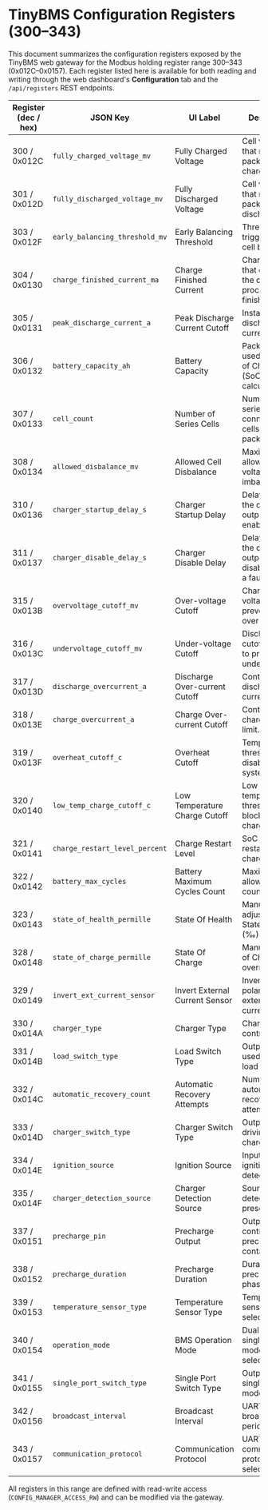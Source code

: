 # TinyBMS Configuration Registers (300–343)

This document summarizes the configuration registers exposed by the TinyBMS web gateway for the Modbus holding register range 300–343 (0x012C–0x0157). Each register listed here is available for both reading and writing through the web dashboard's **Configuration** tab and the `/api/registers` REST endpoints.

| Register (dec / hex) | JSON Key | UI Label | Description |
| --- | --- | --- | --- |
| 300 / 0x012C | `fully_charged_voltage_mv` | Fully Charged Voltage | Cell voltage that marks the pack as fully charged. |
| 301 / 0x012D | `fully_discharged_voltage_mv` | Fully Discharged Voltage | Cell voltage that marks the pack as fully discharged. |
| 303 / 0x012F | `early_balancing_threshold_mv` | Early Balancing Threshold | Threshold that triggers early cell balancing. |
| 304 / 0x0130 | `charge_finished_current_ma` | Charge Finished Current | Charge current that declares the charging process finished. |
| 305 / 0x0131 | `peak_discharge_current_a` | Peak Discharge Current Cutoff | Instantaneous discharge current limit. |
| 306 / 0x0132 | `battery_capacity_ah` | Battery Capacity | Pack capacity used for State of Charge (SoC) calculations. |
| 307 / 0x0133 | `cell_count` | Number of Series Cells | Number of series-connected cells in the pack. |
| 308 / 0x0134 | `allowed_disbalance_mv` | Allowed Cell Disbalance | Maximum allowed cell voltage imbalance. |
| 310 / 0x0136 | `charger_startup_delay_s` | Charger Startup Delay | Delay before the charger output is enabled. |
| 311 / 0x0137 | `charger_disable_delay_s` | Charger Disable Delay | Delay before the charger output is disabled after a fault. |
| 315 / 0x013B | `overvoltage_cutoff_mv` | Over-voltage Cutoff | Charge cutoff voltage to prevent cell over-voltage. |
| 316 / 0x013C | `undervoltage_cutoff_mv` | Under-voltage Cutoff | Discharge cutoff voltage to prevent cell under-voltage. |
| 317 / 0x013D | `discharge_overcurrent_a` | Discharge Over-current Cutoff | Continuous discharge current limit. |
| 318 / 0x013E | `charge_overcurrent_a` | Charge Over-current Cutoff | Continuous charge current limit. |
| 319 / 0x013F | `overheat_cutoff_c` | Overheat Cutoff | Temperature threshold that disables the system. |
| 320 / 0x0140 | `low_temp_charge_cutoff_c` | Low Temperature Charge Cutoff | Low temperature threshold that blocks charging. |
| 321 / 0x0141 | `charge_restart_level_percent` | Charge Restart Level | SoC level that restarts charging. |
| 322 / 0x0142 | `battery_max_cycles` | Battery Maximum Cycles Count | Maximum allowed cycle count. |
| 323 / 0x0143 | `state_of_health_permille` | State Of Health | Manually adjustable State of Health (‰). |
| 328 / 0x0148 | `state_of_charge_permille` | State Of Charge | Manual State of Charge override (‰). |
| 329 / 0x0149 | `invert_ext_current_sensor` | Invert External Current Sensor | Inverts the polarity of the external current sensor. |
| 330 / 0x014A | `charger_type` | Charger Type | Charger output control mode. |
| 331 / 0x014B | `load_switch_type` | Load Switch Type | Output channel used for the load switch. |
| 332 / 0x014C | `automatic_recovery_count` | Automatic Recovery Attempts | Number of automatic recovery attempts. |
| 333 / 0x014D | `charger_switch_type` | Charger Switch Type | Output channel driving the charger. |
| 334 / 0x014E | `ignition_source` | Ignition Source | Input used as ignition detection. |
| 335 / 0x014F | `charger_detection_source` | Charger Detection Source | Source used to detect charger presence. |
| 337 / 0x0151 | `precharge_pin` | Precharge Output | Output controlling the precharge contactor. |
| 338 / 0x0152 | `precharge_duration` | Precharge Duration | Duration of the precharge phase. |
| 339 / 0x0153 | `temperature_sensor_type` | Temperature Sensor Type | Temperature sensor type selection. |
| 340 / 0x0154 | `operation_mode` | BMS Operation Mode | Dual-port or single-port mode selection. |
| 341 / 0x0155 | `single_port_switch_type` | Single Port Switch Type | Output used in single-port mode. |
| 342 / 0x0156 | `broadcast_interval` | Broadcast Interval | UART broadcast period. |
| 343 / 0x0157 | `communication_protocol` | Communication Protocol | UART communication protocol selection. |

All registers in this range are defined with read-write access (`CONFIG_MANAGER_ACCESS_RW`) and can be modified via the gateway.
